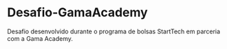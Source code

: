 # Desafio-GamaAcademy
Desafio desenvolvido durante o programa de bolsas StartTech em parceria com a Gama Academy.
